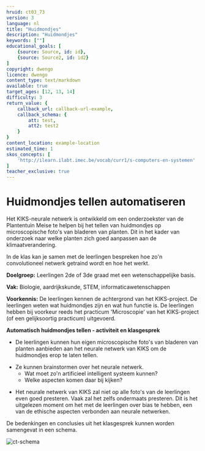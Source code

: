 ```yaml
---
hruid: ct03_73
version: 3
language: nl
title: "Huidmondjes"
description: "Huidmondjes"
keywords: [""]
educational_goals: [
    {source: Source, id: id}, 
    {source: Source2, id: id2}
]
copyright: dwengo
licence: dwengo
content_type: text/markdown
available: true
target_ages: [12, 13, 14]
difficulty: 3
return_value: {
    callback_url: callback-url-example,
    callback_schema: {
        att: test,
        att2: test2
    }
}
content_location: example-location
estimated_time: 1
skos_concepts: [
    'http://ilearn.ilabt.imec.be/vocab/curr1/s-computers-en-systemen'
]
teacher_exclusive: true
---
```

# Huidmondjes tellen automatiseren

Het KIKS-neurale netwerk is ontwikkeld om een onderzoekster van de Plantentuin Meise te helpen bij het tellen van huidmondjes op microscopische foto's van bladeren van planten. Dit in het kader van onderzoek naar welke planten zich goed aanpassen aan de klimaatverandering. 

In de klas kan je samen met de leerlingen bespreken hoe zo'n convolutioneel netwerk getraind wordt en hoe het werkt.

**Doelgroep:** Leerlingen 2de of 3de graad met een wetenschappelijke basis.

**Vak:** Biologie, aardrijkskunde, STEM, informaticawetenschappen

**Voorkennis:** De leerlingen kennen de achtergrond van het KIKS-project. De leerlingen weten wat huidmondjes zijn en wat hun functie is. De leerlingen hebben bij voorkeur reeds het practicum 'Microscopie' van het KIKS-project (of een gelijksoortig practicum) uitgevoerd. 

<div class="alert alert-box alert-warning">
    <strong>Automatisch huidmondjes tellen - activiteit en klasgesprek</strong><br>
<ul><li>De leerlingen kunnen hun eigen microscopische foto's van bladeren van planten aanbieden aan het neurale netwerk van KIKS om de huidmondjes erop te laten tellen.</li></ul>
<ul><li>Ze kunnen brainstormen over het neurale netwerk.
    <ul><li> Wat moet zo'n artificieel intelligent systeem kunnen?</li></ul>
    <ul><li> Welke aspecten komen daar bij kijken?</li></ul>
</li></ul>
<ul><li>Het neurale netwerk van KIKS zal niet op alle foto's van de leerlingen even goed presteren. Vaak zal het zelfs ondermaats presteren. Dit is het uitgelezen moment om het met de leerlingen over bias te hebben, een van de ethische aspecten verbonden aan neurale netwerken. </li></ul>
</div>

De bedenkingen en conclusies uit het klasgesprek kunnen worden samengevat in een schema.

![ct-schema](@learning-object/m_ct03_10/nl/3)


